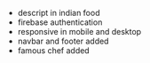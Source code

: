- descript in indian food
- firebase authentication
- responsive in mobile and desktop
- navbar and footer added
- famous chef added

